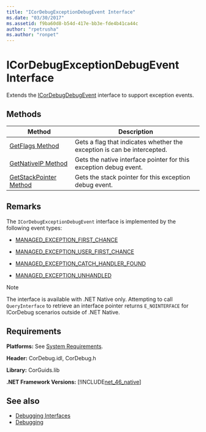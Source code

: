 ```yaml
---
title: "ICorDebugExceptionDebugEvent Interface"
ms.date: "03/30/2017"
ms.assetid: f9ba60d8-b54d-417e-bb3e-fde4b41ca44c
author: "rpetrusha"
ms.author: "ronpet"
---
```

# ICorDebugExceptionDebugEvent Interface
Extends the [ICorDebugDebugEvent](../../../../docs/framework/unmanaged-api/debugging/icordebugdebugevent-interface.md) interface to support exception events.  
  
## Methods  
  
|Method|Description|  
|------------|-----------------|  
|[GetFlags Method](../../../../docs/framework/unmanaged-api/debugging/icordebugexceptiondebugevent-getflags-method.md)|Gets a flag that indicates whether the exception is can be intercepted.|  
|[GetNativeIP Method](../../../../docs/framework/unmanaged-api/debugging/icordebugexceptiondebugevent-getnativeip-method.md)|Gets the native interface pointer for this exception debug event.|  
|[GetStackPointer Method](../../../../docs/framework/unmanaged-api/debugging/icordebugexceptiondebugevent-getstackpointer-method.md)|Gets the stack pointer for this exception debug event.|  
  
## Remarks  
 The `ICorDebugExceptionDebugEvent` interface is implemented by the following event types:  
  
- [MANAGED_EXCEPTION_FIRST_CHANCE](../../../../docs/framework/unmanaged-api/debugging/cordebugrecordformat-enumeration.md)  
  
- [MANAGED_EXCEPTION_USER_FIRST_CHANCE](../../../../docs/framework/unmanaged-api/debugging/cordebugrecordformat-enumeration.md)  
  
- [MANAGED_EXCEPTION_CATCH_HANDLER_FOUND](../../../../docs/framework/unmanaged-api/debugging/cordebugrecordformat-enumeration.md)  
  
- [MANAGED_EXCEPTION_UNHANDLED](../../../../docs/framework/unmanaged-api/debugging/cordebugrecordformat-enumeration.md)  
  
> [!NOTE]
> The interface is available with .NET Native only. Attempting to call `QueryInterface` to retrieve an interface pointer returns `E_NOINTERFACE` for ICorDebug scenarios outside of .NET Native.  
  
## Requirements  
 **Platforms:** See [System Requirements](../../../../docs/framework/get-started/system-requirements.md).  
  
 **Header:** CorDebug.idl, CorDebug.h  
  
 **Library:** CorGuids.lib  
  
 **.NET Framework Versions:** [!INCLUDE[net_46_native](../../../../includes/net-46-native-md.md)]  
  
## See also

- [Debugging Interfaces](../../../../docs/framework/unmanaged-api/debugging/debugging-interfaces.md)
- [Debugging](../../../../docs/framework/unmanaged-api/debugging/index.md)
